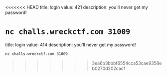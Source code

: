 <<<<<<< HEAD
title: login
value: 421
description: you'll never get my password!

`nc challs.wreckctf.com 31009`
=======
title: login
value: 414
description: you'll never get my password!

`nc challs.wreckctf.com 31009`
>>>>>>> 3ea6b3bbbf6554cca53cae9358eb0270d202cacf
